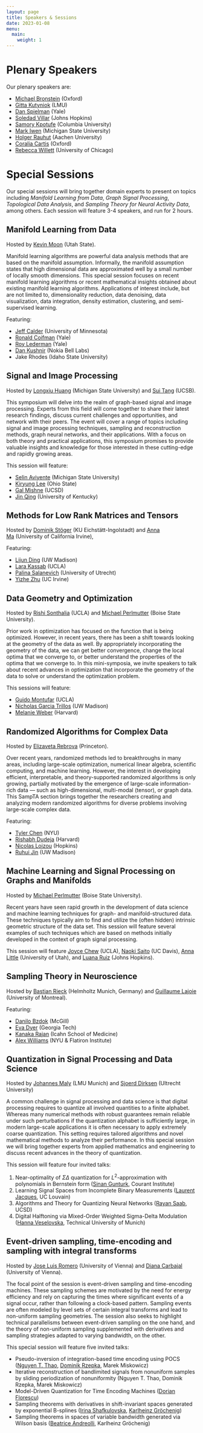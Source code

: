 ```yaml
---
layout: page
title: Speakers & Sessions
date: 2023-01-08
menu:
  main:
    weight: 1
---
```

<!-- Mathjax -->
<script src="https://polyfill.io/v3/polyfill.min.js?features=es6"></script>
<script id="MathJax-script" async src="https://cdn.jsdelivr.net/npm/mathjax@3/es5/tex-mml-chtml.js"></script> 

# Plenary Speakers

Our plenary speakers are:

- [Michael Bronstein](https://www.cs.ox.ac.uk/people/michael.bronstein/) (Oxford)
- [Gitta Kutyniok](https://www.ai.math.uni-muenchen.de/members/professor/kutyniok/index.html) (LMU)
- [Dan Spielman](http://cs.yale.edu/homes/spielman/) (Yale)
- [Soledad Villar](https://www.ams.jhu.edu/villar/) (Johns Hopkins)
- [Samory Kpotufe](http://www.columbia.edu/~skk2175/) (Columbia University)
- [Mark Iwen](https://users.math.msu.edu/users/iwenmark/) (Michigan State University)
- [Holger Rauhut](http://www.mathc.rwth-aachen.de/~rauhut/home/) (Aachen University)
- [Coralia Cartis](https://www.maths.ox.ac.uk/people/coralia.cartis) (Oxford)
- [Rebecca Willett](https://willett.psd.uchicago.edu) (University of Chicago)

# Special Sessions

Our special sessions will bring together domain experts to present on topics including *Manifold Learning from Data*, *Graph Signal Processing*, *Topological Data Analysis*, and *Sampling Theory for Neural Activity Data*, among others. Each session will feature 3-4 speakers, and run for 2 hours. 

## Manifold Learning from Data
Hosted by [Kevin Moon](https://www.usu.edu/math/directory/faculty/moon-kevin) (Utah State).

Manifold learning algorithms are powerful data analysis methods that are based on the manifold assumption. Informally, the manifold assumption states that high dimensional data are approximated well by a small number of locally smooth dimensions. This special session focuses on recent manifold learning algorithms or recent mathematical insights obtained about existing manifold learning algorithms. Applications of interest include, but are not limited to, dimensionality reduction, data denoising, data visualization, data integration, density estimation, clustering, and semi-supervised learning.

Featuring:

- [Jeff Calder](https://cse.umn.edu/math/jeffrey-calder) (University of Minnesota)
- [Ronald Coifman](https://cpsc.yale.edu/people/ronald-coifman) (Yale)
- [Roy Lederman](https://roy.lederman.name/) (Yale)
- [Dan Kushnir](https://www.bell-labs.com/about/researcher-profiles/dankushnir/) (Nokia Bell Labs)
- Jake Rhodes (Idaho State University)

## Signal and Image Processing

Hosted by [Longxiu Huang](http://longxiuhuang.com/) (Michigan State University) and [Sui Tang](https://web.math.ucsb.edu/~suitang/) (UCSB). 

This symposium will delve into the realm of graph-based signal and image processing. Experts from this field will come together to share their latest research findings, discuss current challenges and opportunities, and network with their peers. The event will cover a range of topics including signal and image processing techniques, sampling and reconstruction methods, graph neural networks, and their applications. With a focus on both theory and practical applications, this symposium promises to provide valuable insights and knowledge for those interested in these cutting-edge and rapidly growing areas.

This session will feature:

- [Selin Aviyente](https://www.egr.msu.edu/people/profile/aviyente) (Michigan State University)
- [Kiryung Lee](https://ece.osu.edu/people/lee.8763) (Ohio State)
- [Gal Mishne](http://mishne.ucsd.edu/) (UCSD)
- [Jin Qing](https://math.as.uky.edu/users/jqi229) (University of Kentucky)

## Methods for Low Rank Matrices and Tensors
Hosted by [Dominik Stöger](https://dominiksto.github.io/) (KU Eichstätt-Ingolstadt) and [Anna Ma](https://www.math.uci.edu/node/36395) (University of California Irvine),

Featuring:

- [Lijun Ding](https://www.lijunding.net) (UW Madison)
- [Lara Kassab](https://larakassab.weebly.com) (UCLA)
- [Palina Salanevich](https://palinasalanevich.wordpress.com/) (University of Utrecht)
- [Yizhe Zhu](https://sites.google.com/uci.edu/yizhezhu) (UC Irvine)

## Data Geometry and Optimization
Hosted by [Rishi Sonthalia](https://sites.google.com/umich.edu/rsonthal?pli=1) (UCLA) and [Michael Perlmutter](https://sites.google.com/view/perlmutma/home) (Boise State University).

Prior work in optimization has focused on the function that is being optimized. However, in recent years, there has been a shift towards looking at the geometry of the data as well. By appropriately incorporating the geometry of the data, we can get better convergence, change the local optima that we converge to, or better understand the properties of the optima that we converge to. In this mini-symposia, we invite speakers to talk about recent advances in optimization that incorporate the geometry of the data to solve or understand the optimization problem. 

This sessions will feature:

- [Guido Montufar](https://www.math.ucla.edu/~montufar/) (UCLA)
- [Nicholas Garcia Trillos](https://stat.wisc.edu/staff/trillos-nicolas-garcia/) (UW Madison)
- [Melanie Weber](http://melanie-weber.com) (Harvard)

## Randomized Algorithms for Complex Data
Hosted by [Elizaveta Rebrova](https://erebrova.github.io/) (Princeton).

Over recent years, randomized methods led to breakthroughs in many areas, including large-scale optimization, numerical linear algebra, scientific computing, and machine learning. However, the interest in developing efficient, interpretable, and theory-supported randomized algorithms is only growing, partially motivated by the emergence of large-scale information-rich data — such as high-dimensional, multi-modal (tensor), or graph data. This SampTA section brings together the researchers creating and analyzing modern randomized algorithms for diverse problems involving large-scale complex data.

Featuring:

- [Tyler Chen](https://chen.pw) (NYU)
- [Rishabh Dudeja](http://www.columbia.edu/~rd2714/) (Harvard)
- [Nicolas Loizou](https://engineering.jhu.edu/faculty/nicolas-loizou/) (Hopkins)
- [Ruhui Jin](https://math.wisc.edu/staff/jin-ruhui/) (UW Madison)

## Machine Learning and Signal Processing on Graphs and Manifolds

Hosted by [Michael Perlmutter](https://sites.google.com/view/perlmutma/home) (Boise State University).

Recent years have seen rapid growth in the development of data science and machine learning techniques for graph- and manifold-structured data. These techniques typically aim to find and utilize the (often hidden) intrinsic geometric structure of the data set. This session will feature several examples of such techniques which are based on methods initially developed in the context of graph signal processing. 

This session will feature [Joyce Chew](https://joycechew.github.io/) (UCLA), [Naoki Saito](https://www.math.ucdavis.edu/~saito/) (UC Davis), [Anna Little](https://www.anna-little.com) (University of Utah), and [Luana Ruiz](https://sites.google.com/view/luana-ruiz/home) (Johns Hopkins).

## Sampling Theory in Neuroscience

Hosted by [Bastian Rieck](https://bastian.rieck.me) (Helmholtz Munich, Germany) and [Guillaume Lajoie](https://www.guillaumelajoie.com/) (University of Montreal).

Featuring:

- [Danilo Bzdok](https://www.mcgill.ca/bbme/danilo-bzdok) (McGill)
- [Eva Dyer](https://bme.gatech.edu/bme/faculty/Eva-Dyer) (Georgia Tech)
- [Kanaka Rajan](https://www.rajanlab.com/) (Icahn School of Medicine)
- [Alex Williams](http://neurostatslab.org) (NYU & Flatiron Institute)

## Quantization in Signal Processing and Data Science

Hosted by [Johannes Maly](https://johannes-maly.github.io/) (LMU Munich) and [Sjoerd Dirksen](https://www.researchgate.net/profile/Sjoerd-Dirksen) (Ultrecht University)

A common challenge in signal processing and data science is that digital processing requires to quantize all involved quantities to a finite alphabet. Whereas many numerical methods with robust guarantees remain reliable under such perturbations if the quantization alphabet is sufficiently large, in modern large-scale applications it is often necessary to apply extremely coarse quantization. This setting requires tailored algorithms and novel mathematical methods to analyze their performance. In this special session we will bring together experts from applied mathematics and engineering to discuss recent advances in the theory of quantization.

This session will feature four invited talks:

1. Near-optimality of $\Sigma\Delta$ quantization for $L^2$-approximation with polynomials in Bernstein form  ([Sinan Gunturk](https://www.math.nyu.edu/people/profiles/GUNTURK_Sinan.html), Courant Institute)
2. Learning Signal Spaces from Incomplete Binary Measurements ([Laurent Jacques](https://laurentjacques.gitlab.io), UC Louvain)
3. Algorithms and Theory for Quantizing Neural Networks ([Rayan Saab](https://mathweb.ucsd.edu/~rsaab/), UCSD)
4. Digital Halftoning via Mixed-Order Weighted Sigma-Delta Modulation ([Hanna Veselovska](https://annaveselovska.com/), Technical University of Munich)

## Event-driven sampling, time-encoding and sampling with integral transforms

Hosted by [Jose Luis Romero](https://sites.google.com/site/jlromeroresearch/) (University of Vienna) and [Diana Carbajal](https://sites.google.com/view/dianacarbajal/home) (University of Vienna).

The focal point of the session is event-driven sampling and time-encoding machines. These sampling schemes are motivated by the need for energy efficiency and rely on capturing the times where significant events of a signal occur, rather than following a clock-based pattern. Sampling events are often modeled by level sets of certain integral transforms and lead to non-uniform sampling geometries. The session also seeks to highlight technical parallelisms between event-driven sampling on the one hand, and the theory of non-uniform sampling supplemented with derivatives and sampling strategies adapted to varying bandwidth, on the other.

This special session will feature five invited talks:

- Pseudo-inversion of integration-based time encoding using POCS  ([Nguyen T. Thao](https://ieeexplore.ieee.org/author/37269394400), [Dominik Rzepka](https://deepai.org/profile/dominik-rzepka), Marek Miskowicz)
- Iterative reconstruction of bandlimited signals from nonuniform samples by sliding periodization of nonuniformity (Nguyen T. Thao, Dominik Rzepka, Marek Miskowicz) 
- Model-Driven Quantization for Time Encoding Machines ([Dorian Florescu](https://www.imperial.ac.uk/people/d.florescu))
- Sampling theorems with derivatives in shift-invariant spaces generated  
by exponential B-splines  ([Irina Shafkulovska](https://homepage.univie.ac.at/irina.shafkulovska/), [Karlheinz Gröchenig](https://homepage.univie.ac.at/karlheinz.groechenig/))
- Sampling theorems in spaces of variable bandwidth generated via Wilson basis ([Beatrice Andreolli](https://homepage.univie.ac.at/beatrice.andreolli/), Karlheinz Gröchenig)

